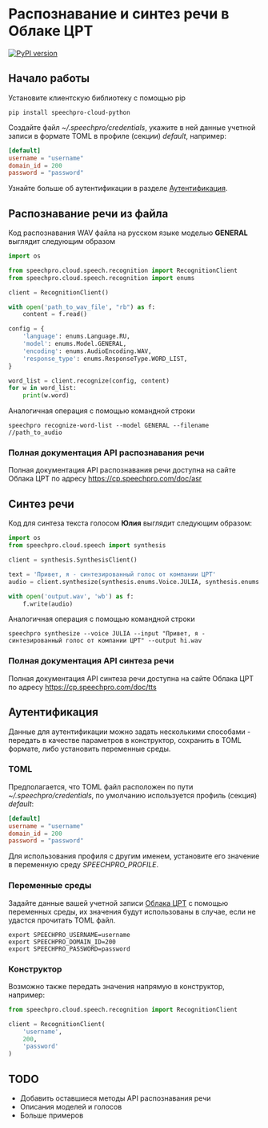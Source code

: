 # Распознавание и синтез речи в Облаке ЦРТ
[![PyPI version](https://badge.fury.io/py/speechpro-cloud-python.svg)](https://badge.fury.io/py/speechpro-cloud-python)

## Начало работы
Установите клиентскую библиотеку с помощью pip
```shell
pip install speechpro-cloud-python
```

Создайте файл *~/.speechpro/credentials*, укажите в ней данные учетной записи в формате TOML в профиле (секции) *default*, например:
```toml
[default]
username = "username"
domain_id = 200
password = "password"
```
Узнайте больше об аутентификации в разделе [Аутентификация](#аутентификация).

## Распознавание речи из файла
Код распознавания WAV файла на русском языке моделью **GENERAL** выглядит следующим образом
```python
import os

from speechpro.cloud.speech.recognition import RecognitionClient
from speechpro.cloud.speech.recognition import enums

сlient = RecognitionClient()

with open('path_to_wav_file', "rb") as f:
    content = f.read()

config = {
    'language': enums.Language.RU,
    'model': enums.Model.GENERAL,
    'encoding': enums.AudioEncoding.WAV,
    'response_type': enums.ResponseType.WORD_LIST,
}

word_list = сlient.recognize(config, content)
for w in word_list:
    print(w.word)
```

Аналогичная операция с помощью командной строки
```shell
speechpro recognize-word-list --model GENERAL --filename //path_to_audio
```

### Полная документация API распознавания речи
Полная документация API распознавания речи доступна на сайте Облака ЦРТ по адресу https://cp.speechpro.com/doc/asr

## Синтез речи
Код для синтеза текста голосом **Юлия** выглядит следующим образом:
```python
import os
from speechpro.cloud.speech import synthesis

сlient = synthesis.SynthesisClient()

text = 'Привет, я - синтезированный голос от компании ЦРТ'
audio = сlient.synthesize(synthesis.enums.Voice.JULIA, synthesis.enums.PlaybackProfile.SPEAKER, text)

with open('output.wav', 'wb') as f:
    f.write(audio)
```

Аналогичная операция с помощью командной строки
```shell
speechpro synthesize --voice JULIA --input "Привет, я - синтезированный голос от компании ЦРТ" --output hi.wav
```

### Полная документация API синтеза речи
Полная документация API синтеза речи доступна на сайте Облака ЦРТ по адресу https://cp.speechpro.com/doc/tts

## Аутентификация

Данные для аутентификации можно задать несколькими способами - передать в качестве параметров в конструктор, сохранить в TOML формате, либо установить переменные среды.

### TOML

Предполагается, что TOML файл расположен по пути *~/.speechpro/credentials*, по умолчанию используется профиль (секция) *default*:

```toml
[default]
username = "username"
domain_id = 200
password = "password"
```
Для использования профиля с другим именем, установите его значение в переменную среду *SPEECHPRO_PROFILE*.

### Переменные среды

Задайте данные вашей учетной записи [Облака ЦРТ](https://cp.speechpro.com) с помощью переменных среды, их значения будут использованы в случае, если не удастся прочитать TOML файл.
```shell
export SPEECHPRO_USERNAME=username
export SPEECHPRO_DOMAIN_ID=200
export SPEECHPRO_PASSWORD=password
```

### Конструктор

Возможно также передать значения напрямую в конструктор, например:

```python
from speechpro.cloud.speech.recognition import RecognitionClient

сlient = RecognitionClient(
    'username',
    200,
    'password'
)
```

## TODO
* Добавить оставшиеся методы API распознавания речи
* Описания моделей и голосов
* Больше примеров
